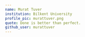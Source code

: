 ```yaml
---
name: Murat Tuver
institution: Bilkent University
profile_pic: murattuver.png
quote: Done is better than perfect.
github_user: murattuver
---
```

